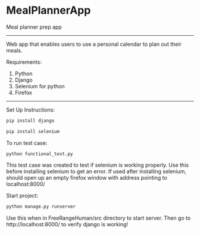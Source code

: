 # MealPlannerApp
Meal planner prep app

----
Web app that enables users to use a personal calendar to plan out their meals.

Requirements:
1) Python
2) Django
3) Selenium for python
4) Firefox

----

Set Up Instructions:

```python
pip install django

pip install selenium
```



To run test case:
```
python functional_test.py
```

This test case was created to test if selenium is working properly. Use this before installing selenium to get an error. If used after installing selenium, should open up an empty firefox window with address pointing to localhost:8000/


Start project:
```python
python manage.py runserver
```
Use this when in FreeRangeHuman/src directory to start server.
Then go to http://localhost:8000/ to verify django is working!
